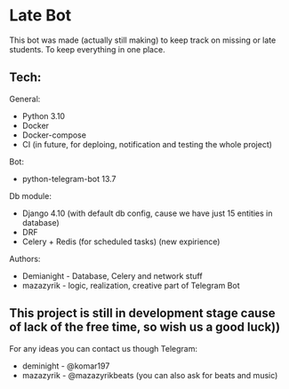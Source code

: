 # Late Bot

This bot was made (actually still making) to keep track on missing or late students. To keep everything in one place.

## Tech:
General:
- Python 3.10
- Docker
- Docker-compose
- CI (in future, for deploing, notification and testing the whole project)

Bot:
- python-telegram-bot 13.7

Db module:
- Django 4.10 (with default db config, cause we have just 15 entities in database)
- DRF
- Celery + Redis (for scheduled tasks) (new expirience)

Authors:
- Demianight - Database, Celery and network stuff 
- mazazyrik - logic, realization, creative part of Telegram Bot

## This project is still in development stage cause of lack of the free time, so wish us a good luck))

For any ideas you can contact us though Telegram:
- deminight - @komar197
- mazazyrik - @mazazyrikbeats (you can also ask for beats and music)
